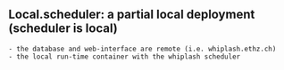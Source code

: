 Local.scheduler: a partial local deployment (scheduler is local)
---------------------------------------------------

    - the database and web-interface are remote (i.e. whiplash.ethz.ch)
    - the local run-time container with the whiplash scheduler
